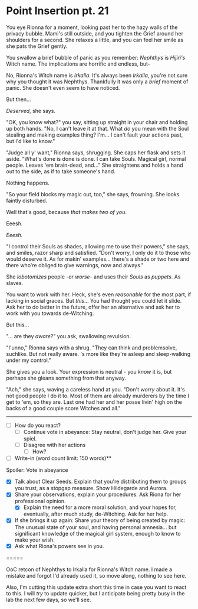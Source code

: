 # Point Insertion pt. 21

You eye Rionna for a moment, looking past her to the hazy walls of the privacy bubble. Mami's still outside, and you tighten the Grief around her shoulders for a second. She relaxes a little, and you can feel her smile as she pats the Grief gently.

You swallow a brief bubble of panic as you remember: *Nephthys* is *Hijiri's* Witch name. The implications are horrific and endless, but-

No, Rionna's Witch name is *Irkalla*. It's always been *Irkalla*, you're not sure why you thought it was Nephthys. Thankfully it was only a *brief* moment of panic. She doesn't even seem to have noticed.

But then...

*Deserved*, she says.

"OK, you know what?" you say, sitting up straight in your chair and holding up both hands. "No, I can't leave it at that. What *do* you mean with the Soul stealing and making examples thing? I'm... I can't fault your actions past, but I'd like to know."

"Judge all y' want," Rionna says, shrugging. She caps her flask and sets it aside. "What's done is done is done. I can take Souls. Magical girl, normal people. Leaves 'em brain-dead, and..." She straightens and holds a hand out to the side, as if to take someone's hand.

Nothing happens.

"So your field blocks my magic out, too," she says, frowning. She looks faintly disturbed.

Well that's good, because *that makes two of you*.

Eeesh.

*Eeesh*.

"I control their Souls as shades, allowing me to use their powers," she says, and smiles, razor sharp and satisfied. "Don't worry, I only do it to those who would deserve it. As for makin' examples... there's a shade or two here and there who're obliged to give warnings, now and always."

She *lobotomizes* people -or *worse*- and uses their *Souls* as *puppets*. As slaves.

You want to work with her. Heck, she's even *reasonable* for the most part, if lacking in social graces. But *this*... You had thought you could let it slide. Ask her to do better in the future, offer her an alternative and ask her to work with you towards de-Witching.

But this...

"... are they *aware*?" you ask, swallowing revulsion.

"I'unno," Rionna says with a shrug. "They can think and problemsolve, suchlike. But not really aware. 's more like they're asleep and sleep-walking under my control."

She gives you a look. Your expression is neutral - you *know* it is, but perhaps she gleans something from that anyway.

"Ach," she says, waving a careless hand at you. "Don't *worry* about it. It's not good people I do it to. Most of them are already murderers by the time I get to 'em, so they are. Last one had her and her posse livin' high on the backs of a good couple score Witches and all."

---

- [ ] How do you react?
  - [ ] Continue vote in abeyance: Stay neutral, don't judge her. Give your spiel.
  - [ ] Disagree with her actions
    - [ ] How?
- [ ] Write-in (word count limit: 150 words)**

Spoiler: Vote in abeyance

- [x] Talk about Clear Seeds. Explain that you're distributing them to groups you trust, as a stopgap measure. Show Hildegarde and Aurora.
- [x] Share your observations, explain your procedures. Ask Riona for her professional opinion.
  - [x] Explain the need for a more moral solution, and your hopes for, eventually, after much study, de-Witching. Ask for her help.
- [x] If she brings it up again: Share your theory of being created by magic: The unusual state of your soul, and having personal amnesia... but significant knowledge of the magical girl system, enough to know to make your wish.
- [x] Ask what Riona's powers see in you.

\=====​

OoC retcon of Nephthys to Irkalla for Rionna's Witch name. I made a mistake and forgot I'd already used it, so move along, nothing to see here.

Also, I'm cutting this update extra short this time in case you want to react to this. I will *try* to update quicker, but I anticipate being pretty busy in the lab the next few days, so we'll see.
